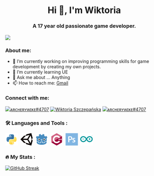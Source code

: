<h1 align="center">Hi 👋, I'm Wiktoria</h1>
<h3 align="center">A  17 year old passionate game developer.</h3>


<div>
  <img align="center" src="https://knowledge-hub.com/wp-content/uploads/2022/02/Monkey_Kid_Coding.gif" width="300"/>
</div>


### About me:
- 🔭 I’m currently working on improving programming skills for game development by creating my own projects.
- 🌱 I’m currently learning UE
- 💬 Ask me about ... Anything
- 📫 How to reach me: [Gmail](mailto:wiktoria.szczepanska.x@gmail.com)

### Connect with me:
</div>
<a href="https://discordapp.com/users/918139445805461544" target="blank"><img align="center" src="https://img.shields.io/badge/-Discord-5865F2?style=flat&labelColor=5865F2&logo=discord&logoColor=white" alt="ᴀʀᴄʜᴇʀʏᴡɪᴋᴇ#4707"/></a>
 <a href="https://www.linkedin.com/in/wiktoria-szczepańska-8b6b1a24a/" target="blank"><img align="center" src="https://img.shields.io/badge/-linkedin-0A66C2?style=flat&labelColor=0A66C2&logo=linkedin&logoColor=white" alt="Wiktoria Szczepańska"/></a>
<a href="https://github.com/ArcherWike" target="blank"><img align="center" src="https://img.shields.io/github/followers/ArcherWike?style=socialColor=5865F2&logo=discord&logoColor=white" alt="ᴀʀᴄʜᴇʀʏᴡɪᴋᴇ#4707"/></a>
</p>

### :hammer_and_wrench: Languages and Tools :
<div> 
  <img src="https://github.com/ArcherWike/devicons/blob/main/icons/python/python-original.svg" title="Python" alt="Python" width="40" height="40"/>&nbsp;
  <img src="https://github.com/ArcherWike/devicons/blob/main/icons/unity/unity-original.svg" title="Unity" alt="Unity" width="40" height="40"/>&nbsp;
  <img src="https://github.com/ArcherWike/devicons/blob/main/icons/godot/godot-original.svg" title="Godot" alt="Godot" width="40" height="40"/>&nbsp;
  <img src="https://github.com/ArcherWike/devicons/blob/main/icons/cplusplus/cplusplus-original.svg" title="Cpp" alt="Cpp" width="40" height="40"/>&nbsp;
  <img src="https://github.com/ArcherWike/devicons/blob/main/icons/photoshop/photoshop-plain.svg" title="Photoshop" alt="Photoshop" width="40" height="40"/>&nbsp;
  <img src="https://github.com/ArcherWike/devicons/blob/main/icons/arduino/arduino-original.svg" title="Arduino" alt="Arduino" width="40" height="40"/>
</div>



### :fire: My Stats :

[![GitHub Streak](http://github-readme-streak-stats.herokuapp.com?user=ArcherWike&theme=dark&background=000000)](https://git.io/streak-stats)
